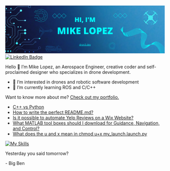 [![Mike's GitHub Banner](./equipment/MikeLopezBanner.png)](https://dron3.dev)
[![LinkedIn Badge](https://img.shields.io/badge/LinkedIn-Profile-informational?style=flat&logo=linkedin&logoColor=white&color=0D76A8)](https://www.linkedin.com/in/mike-lopez/)

Hello 👋
I’m Mike Lopez, an Aerospace Engineer, creative coder and self-proclaimed designer who specializes in drone development. 
- 👀 I’m interested in drones and robotic software development
- 🌱 I’m currently learning ROS and C/C++

Want to know more about me? [Check out my portfolio.](https://mikelopez.io)


<!-- BLOG-POST-LIST:START -->
- [C++ vs Python](https://www.mikelopez.io/post/c-vs-python)
- [How to write the perfect README.md?](https://www.mikelopez.io/post/how-to-write-the-perfect-readme-md)
- [Is it possible to automate Yelp Reviews on a Wix Website?](https://www.mikelopez.io/post/is-it-possible-to-automate-yelp-reviews-on-a-wix-website)
- [What MATLAB tool boxes should I download for Guidance, Navigation, and Control?](https://www.mikelopez.io/post/what-matlab-tool-boxes-should-i-download-for-guidance-navigation-and-control)
- [What does the u and x mean in chmod u+x my_launch.launch.py](https://www.mikelopez.io/post/what-does-the-u-and-x-mean-in-chmod-u-x-my_launch-launch-py)
<!-- BLOG-POST-LIST:END --> 

<!-- SKILLS-LIST:START -->

[![My Skills](https://skillicons.dev/icons?i=atom,arduino,autocad,cpp,cmake,github,html,linux,matlab,octave,pr,py,raspberrypi,react,ros,visualstudio)](https://skillicons.dev)

<!-- SKILLS-LIST:END --> 

<p>Yesterday you said tomorrow?</p>

<p>- Big Ben</p>
